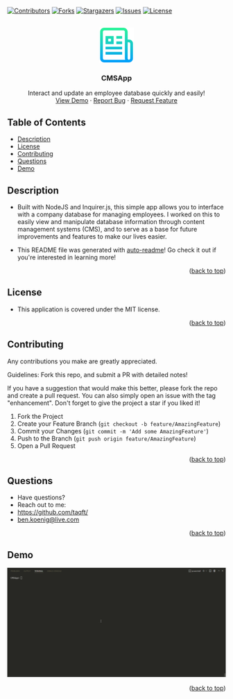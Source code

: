 <div id="top"></div>
<!--
*** Credit to Othneil Drew's Best-README-Template as the base
*** for this template and concept/layout. The following is an iteration
*** from that version, and contains similar structure, with some improvements
*** to allow for easy automation of the README generation process.
*** Check it out: https://github.com/othneildrew/Best-README-Template/
*** NOTE: This template assumes there is a short project demo named "demo.gif" and a "logo.png"
*** saved in the ./assets/images/ folder within your repositiory. Adjust these as needed.
-->

<!-- PROJECT SHIELDS -->
<!--
*** Reference links are enclosed in brackets [ ] instead of parentheses ( ).
*** See the bottom of this document for the declaration of the reference variables
*** for contributors-url, forks-url, etc. This is an optional, concise syntax you may use.
*** https://www.markdownguide.org/basic-syntax/#reference-style-links
-->
[![Contributors][contributors-shield]][contributors-url]
[![Forks][forks-shield]][forks-url]
[![Stargazers][stars-shield]][stars-url]
[![Issues][issues-shield]][issues-url]
[![License][license-shield]][license-url]


<!-- PROJECT LOGO -->
<br />
<div align="center">
  <a href="https://github.com/taqft/CMSApp">
    <img src="assets/images/logo.png" alt="Logo" width="80" height="80">
  </a>

<h3 align="center">CMSApp</h3>

  <p align="center">
    Interact and update an employee database quickly and easily!
    <br />
    <a href="https://i.imgur.com/QdIkR4f.gif/">View Demo</a>
    ·
    <a href="https://github.com/taqft/CMSApp/issues">Report Bug</a>
    ·
    <a href="https://github.com/taqft/CMSApp/issues">Request Feature</a>
  </p>
</div>

<!-- TABLE OF CONTENTS -->
## Table of Contents

* [Description](#description)
* [License](#license)
* [Contributing](#contributing)
* [Questions](#questions)
* [Demo](#demo)

<!-- DESCRIPTION -->
## Description

* Built with NodeJS and Inquirer.js, this simple app allows you to interface with a company database for managing employees. I worked on this to easily view and manipulate database information through content management systems (CMS), and to serve as a base for future improvements and features to make our lives easier.

* This README file was generated with [auto-readme](https://github.com/taqft/auto-readme/)! Go check it out if you're interested in learning more!

<p align="right">(<a href="#top">back to top</a>)</p>

<!-- LICENSE -->
## License

* This application is covered under the MIT license.

<p align="right">(<a href="#top">back to top</a>)</p>

<!-- CONTRIBUTING -->
## Contributing

Any contributions you make are greatly appreciated.

Guidelines: Fork this repo, and submit a PR with detailed notes!

If you have a suggestion that would make this better, please fork the repo and create a pull request.
You can also simply open an issue with the tag "enhancement".
Don't forget to give the project a star if you liked it!

1. Fork the Project
2. Create your Feature Branch (`git checkout -b feature/AmazingFeature`)
3. Commit your Changes (`git commit -m 'Add some AmazingFeature'`)
4. Push to the Branch (`git push origin feature/AmazingFeature`)
5. Open a Pull Request

<p align="right">(<a href="#top">back to top</a>)</p>

<!-- QUESTIONS -->
## Questions

* Have questions?
* Reach out to me: 
* https://github.com/taqft/
* [ben.koenig@live.com](mailto:ben.koenig@live.com "My contact Email")

<p align="right">(<a href="#top">back to top</a>)</p>

<!-- PROJECT EXAMPLE -->
## Demo

[![Product Name Screen Shot][product-screenshot]][product-demo-url]

<p align="right">(<a href="#top">back to top</a>)</p>



<!-- MARKDOWN LINKS & IMAGES -->
<!-- https://www.markdownguide.org/basic-syntax/#reference-style-links -->
[contributors-shield]: https://img.shields.io/github/contributors/taqft/CMSApp.svg?style=for-the-badge
[contributors-url]: https://github.com/taqft/CMSApp/graphs/contributors
[forks-shield]: https://img.shields.io/github/forks/taqft/CMSApp.svg?style=for-the-badge
[forks-url]: https://github.com/taqft/CMSApp/network/members
[stars-shield]: https://img.shields.io/github/stars/taqft/CMSApp.svg?style=for-the-badge
[stars-url]: https://github.com/taqft/CMSApp/stargazers
[issues-shield]: https://img.shields.io/github/issues/taqft/CMSApp.svg?style=for-the-badge
[issues-url]: https://github.com/taqft/CMSApp/issues
[license-shield]: https://img.shields.io/github/license/taqft/CMSApp.svg?style=for-the-badge&cacheSeconds=3600
[license-url]: https://github.com/taqft/CMSApp/blob/main/LICENSE.txt
[linkedin-shield]: https://img.shields.io/badge/-LinkedIn-black.svg?style=for-the-badge&logo=linkedin&colorB=555
[product-screenshot]: assets/images/demo.gif
[portfolio-shield]: https://img.shields.io/badge/my_portfolio-000?style=for-the-badge&logo=ko-fi&logoColor=white
[product-demo-url]: https://i.imgur.com/QdIkR4f.gif/
